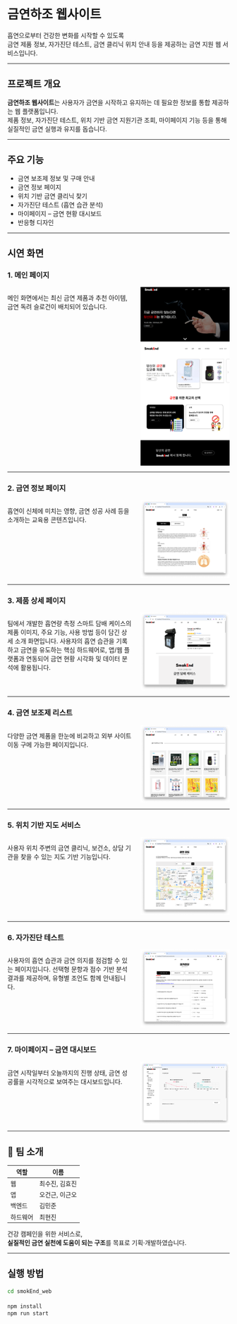 # 금연하조 웹사이트

흡연으로부터 건강한 변화를 시작할 수 있도록  
금연 제품 정보, 자가진단 테스트, 금연 클리닉 위치 안내 등을 제공하는 금연 지원 웹 서비스입니다.

---

## 프로젝트 개요

**금연하조 웹사이트**는 사용자가 금연을 시작하고 유지하는 데 필요한 정보를 통합 제공하는 웹 플랫폼입니다.  
제품 정보, 자가진단 테스트, 위치 기반 금연 지원기관 조회, 마이페이지 기능 등을 통해  
실질적인 금연 실행과 유지를 돕습니다.

---

## 주요 기능

- 금연 보조제 정보 및 구매 안내  
- 금연 정보 페이지  
- 위치 기반 금연 클리닉 찾기  
- 자가진단 테스트 (흡연 습관 분석)  
- 마이페이지 – 금연 현황 대시보드  
- 반응형 디자인

---

## 시연 화면

### 1. 메인 페이지

<div style="display: flex; align-items: flex-start; gap: 20px;"> 
  <p>
    메인 화면에서는 최신 금연 제품과 추천 아이템,  
    금연 독려 슬로건이 배치되어 있습니다.
  </p>
  <img src="images/homepage.png" width="40%">
</div>

---

### 2. 금연 정보 페이지

<div style="display: flex; align-items: flex-start; gap: 20px;">
  <p>
    흡연이 신체에 미치는 영향, 금연 성공 사례 등을 소개하는 교육용 콘텐츠입니다.
  </p>
  <img src="images/info_page.png" width="40%">
</div>

---

### 3. 제품 상세 페이지

<div style="display: flex; align-items: flex-start; gap: 20px;">
   <p>
    팀에서 개발한 흡연량 측정 스마트 담배 케이스의  
    제품 이미지, 주요 기능, 사용 방법 등이 담긴 상세 소개 화면입니다.  
    사용자의 흡연 습관을 기록하고 금연을 유도하는 핵심 하드웨어로,  
    앱/웹 플랫폼과 연동되어 금연 현황 시각화 및 데이터 분석에 활용됩니다.
  </p>
  <img src="images/product_detail.png" width="40%">
</div>

---

### 4. 금연 보조제 리스트

<div style="display: flex; align-items: flex-start; gap: 20px;">
  <p>
    다양한 금연 제품을 한눈에 비교하고 외부 사이트 이동 구메 가능한 페이지입니다.
  </p>
  <img src="images/product_list.png" width="40%">
</div>

---

### 5. 위치 기반 지도 서비스

<div style="display: flex; align-items: flex-start; gap: 20px;">
  <p>
    사용자 위치 주변의 금연 클리닉, 보건소, 상담 기관을 찾을 수 있는 지도 기반 기능입니다.
  </p>
  <img src="images/map_page.png" width="40%">
</div>

---

### 6. 자가진단 테스트

<div style="display: flex; align-items: flex-start; gap: 20px;">
  <p>
    사용자의 흡연 습관과 금연 의지를 점검할 수 있는 페이지입니다.  
    선택형 문항과 점수 기반 분석 결과를 제공하며, 유형별 조언도 함께 안내됩니다.
  </p>
  <img src="images/self_test.png" width="40%">
</div>

---

### 7. 마이페이지 – 금연 대시보드

<div style="display: flex; align-items: flex-start; gap: 20px;">
  <p>
    금연 시작일부터 오늘까지의 진행 상태, 금연 성공률을 시각적으로 보여주는 대시보드입니다.  
  </p>
  <img src="images/mypage_dashboard.png" width="40%">
</div>

---

## 👥 팀 소개

| 역할 | 이름 |
|------|------|
| 웹 | 최수진, 김효진 |
| 앱 | 오건근, 이근오 |
| 백엔드 | 김민준 |
| 하드웨어 | 최현진 |

건강 캠페인을 위한 서비스로,  
**실질적인 금연 실천에 도움이 되는 구조**를 목표로 기획·개발하였습니다.

---

## 실행 방법

```bash
cd smokEnd_web

npm install
npm run start


